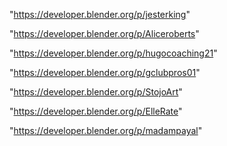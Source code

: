 "https://developer.blender.org/p/jesterking"

"https://developer.blender.org/p/Aliceroberts"

"https://developer.blender.org/p/hugocoaching21"

"https://developer.blender.org/p/gclubpros01"

"https://developer.blender.org/p/StojoArt"

"https://developer.blender.org/p/ElleRate"

"https://developer.blender.org/p/madampayal"

 
 
